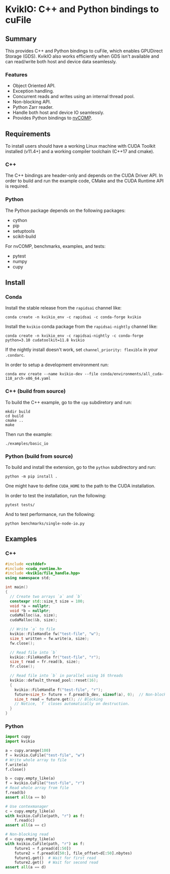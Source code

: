 # KvikIO: C++ and Python bindings to cuFile

## Summary

This provides C++ and Python bindings to cuFile, which enables GPUDirect Storage (GDS).
KvikIO also works efficiently when GDS isn't available and can read/write both host and
device data seamlessly.

### Features

* Object Oriented API.
* Exception handling.
* Concurrent reads and writes using an internal thread pool.
* Non-blocking API.
* Python Zarr reader.
* Handle both host and device IO seamlessly.
* Provides Python bindings to [nvCOMP](https://github.com/NVIDIA/nvcomp).

## Requirements

To install users should have a working Linux machine with CUDA Toolkit
installed (v11.4+) and a working compiler toolchain (C++17 and cmake).

### C++

The C++ bindings are header-only and depends on the CUDA Driver API.
In order to build and run the example code, CMake and the CUDA Runtime
API is required.

### Python

The Python package depends on the following packages:

* cython
* pip
* setuptools
* scikit-build

For nvCOMP, benchmarks, examples, and tests:

* pytest
* numpy
* cupy

## Install

### Conda

Install the stable release from the `rapidsai` channel like:

```
conda create -n kvikio_env -c rapidsai -c conda-forge kvikio
```

Install the `kvikio` conda package from the `rapidsai-nightly` channel like:

```
conda create -n kvikio_env -c rapidsai-nightly -c conda-forge python=3.10 cudatoolkit=11.8 kvikio
```

If the nightly install doesn't work, set `channel_priority: flexible` in your `.condarc`.

In order to setup a development environment run:
```
conda env create --name kvikio-dev --file conda/environments/all_cuda-118_arch-x86_64.yaml
```

### C++ (build from source)

To build the C++ example, go to the `cpp` subdiretory and run:

```
mkdir build
cd build
cmake ..
make
```

Then run the example:

```
./examples/basic_io
```

### Python (build from source)

To build and install the extension, go to the `python` subdirectory and run:

```
python -m pip install .
```

One might have to define `CUDA_HOME` to the path to the CUDA installation.

In order to test the installation, run the following:

```
pytest tests/
```

And to test performance, run the following:

```
python benchmarks/single-node-io.py
```

## Examples

### C++

```c++
#include <cstddef>
#include <cuda_runtime.h>
#include <kvikio/file_handle.hpp>
using namespace std;

int main()
{
  // Create two arrays `a` and `b`
  constexpr std::size_t size = 100;
  void *a = nullptr;
  void *b = nullptr;
  cudaMalloc(&a, size);
  cudaMalloc(&b, size);

  // Write `a` to file
  kvikio::FileHandle fw("test-file", "w");
  size_t written = fw.write(a, size);
  fw.close();

  // Read file into `b`
  kvikio::FileHandle fr("test-file", "r");
  size_t read = fr.read(b, size);
  fr.close();

  // Read file into `b` in parallel using 16 threads
  kvikio::default_thread_pool::reset(16);
  {
    kvikio::FileHandle f("test-file", "r");
    future<size_t> future = f.pread(b_dev, sizeof(a), 0);  // Non-blocking
    size_t read = future.get(); // Blocking
    // Notice, `f` closes automatically on destruction.
  }
}
```

### Python

```python
import cupy
import kvikio

a = cupy.arange(100)
f = kvikio.CuFile("test-file", "w")
# Write whole array to file
f.write(a)
f.close()

b = cupy.empty_like(a)
f = kvikio.CuFile("test-file", "r")
# Read whole array from file
f.read(b)
assert all(a == b)

# Use contexmanager
c = cupy.empty_like(a)
with kvikio.CuFile(path, "r") as f:
    f.read(c)
assert all(a == c)

# Non-blocking read
d = cupy.empty_like(a)
with kvikio.CuFile(path, "r") as f:
    future1 = f.pread(d[:50])
    future2 = f.pread(d[50:], file_offset=d[:50].nbytes)
    future1.get()  # Wait for first read
    future2.get()  # Wait for second read
assert all(a == d)
```
